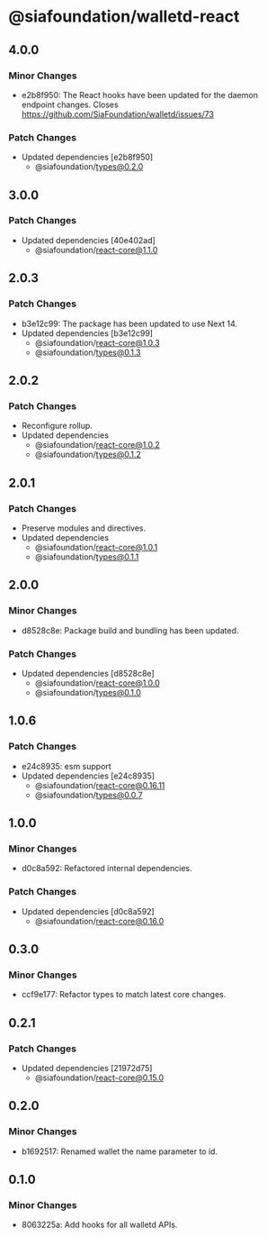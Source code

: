 # @siafoundation/walletd-react

## 4.0.0

### Minor Changes

- e2b8f950: The React hooks have been updated for the daemon endpoint changes. Closes https://github.com/SiaFoundation/walletd/issues/73

### Patch Changes

- Updated dependencies [e2b8f950]
  - @siafoundation/types@0.2.0

## 3.0.0

### Patch Changes

- Updated dependencies [40e402ad]
  - @siafoundation/react-core@1.1.0

## 2.0.3

### Patch Changes

- b3e12c99: The package has been updated to use Next 14.
- Updated dependencies [b3e12c99]
  - @siafoundation/react-core@1.0.3
  - @siafoundation/types@0.1.3

## 2.0.2

### Patch Changes

- Reconfigure rollup.
- Updated dependencies
  - @siafoundation/react-core@1.0.2
  - @siafoundation/types@0.1.2

## 2.0.1

### Patch Changes

- Preserve modules and directives.
- Updated dependencies
  - @siafoundation/react-core@1.0.1
  - @siafoundation/types@0.1.1

## 2.0.0

### Minor Changes

- d8528c8e: Package build and bundling has been updated.

### Patch Changes

- Updated dependencies [d8528c8e]
  - @siafoundation/react-core@1.0.0
  - @siafoundation/types@0.1.0

## 1.0.6

### Patch Changes

- e24c8935: esm support
- Updated dependencies [e24c8935]
  - @siafoundation/react-core@0.16.11
  - @siafoundation/types@0.0.7

## 1.0.0

### Minor Changes

- d0c8a592: Refactored internal dependencies.

### Patch Changes

- Updated dependencies [d0c8a592]
  - @siafoundation/react-core@0.16.0

## 0.3.0

### Minor Changes

- ccf9e177: Refactor types to match latest core changes.

## 0.2.1

### Patch Changes

- Updated dependencies [21972d75]
  - @siafoundation/react-core@0.15.0

## 0.2.0

### Minor Changes

- b1692517: Renamed wallet the name parameter to id.

## 0.1.0

### Minor Changes

- 8063225a: Add hooks for all walletd APIs.
